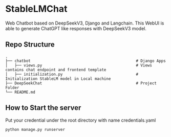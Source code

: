 # StableLMChat
Web Chatbot based on DeepSeekV3, Django and Langchain. This WebUI is able to generate ChatGPT like responses with DeepSeekV3 model.

## Repo Structure
    .
    ├── chatbot                                              # Django Apps
    │   ├── views.py                                         # Views contains chat endpoint and frontend template
    │   ├── initialization.py                                # Initialization StableLM model in Local machine
    ├── DeepSeekChat                                         # Project Folder
    └── README.md

## How to Start the server
Put your credential under the root directory with name credentials.yaml
    
    python manage.py runserver
